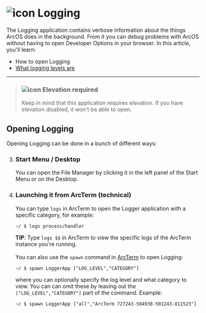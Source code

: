 <h1 class="image-header">
  <img src="#LoggerIcon" alt="icon"/>
  <span>Logging</span>
</h1>
The Logging application contains verbose information about the things ArcOS does in the background. From it you can debug problems with ArcOS without having to open Developer Options in your browser. In this article, you'll learn:

- How to open Logging
- [What logging levels are](@client/help/Logging/Levels.md)

---

> ### ![icon](#WarningIcon) **Elevation required**
>
> Keep in mind that this application requires elevation. If you have elevation disabled, it won't be able to open.

## Opening Logging

Opening Logging can be done in a bunch of different ways:

3. ### Start Menu / Desktop

   You can open the File Manager by clicking it in the left panel of the Start Menu or on the Desktop.

4. ### Launching it from ArcTerm (technical)

   You can type `logs` in ArcTerm to open the Logger application with a specific category, for example:

   ```
   ~/ $ logs process/handler
   ```

   **TIP**: Type `logs $$` in ArcTerm to view the specific logs of the ArcTerm instance you're running.
   <br/><br/>
   You can also use the `spawn` command in [ArcTerm](@client/help/ArcTerm.md) to open Logging:

   ```
   ~/ $ spawn LoggerApp ["LOG_LEVEL","CATEGORY"]
   ```

   where you can optionally specify the log level and what category to view. You can can omit these by leaving out the `["LOG_LEVEL","CATEGORY"]` part of the command. Example:

   ```
   ~/ $ spawn LoggerApp ["all","ArcTerm 727243-504938-501243-811523"]
   ```
